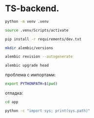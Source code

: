 # TS-backend.
```bash
python -m venv .venv
```

```bash
source .venv/Scripts/activate
```

```bash
pip install -r requirements/dev.txt
```

```bash
mkdir alembic/versions
```

```bash
alembic revision --autogenerate
```

```bash
alembic upgrade head
```

проблема с импортами:
```bash
export PYTHONPATH=$(pwd)
```
отладка:
```bash
cd app
```

```bash
python -c "import sys; print(sys.path)"
```